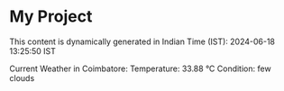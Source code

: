 # My Project

This content is dynamically generated in Indian Time (IST): 2024-06-18 13:25:50 IST


Current Weather in Coimbatore:
Temperature: 33.88 °C
Condition: few clouds
